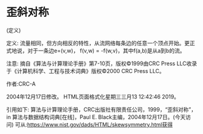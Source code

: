 # 歪斜对称


(定义)



定义:
流量相同，但方向相反的特性，从流网络每条边的任意一个顶点开始。更正式地说，对于一条边e=(v,w)， f(v,w) = -f(w,v)，其中f(a,b)是从a到b的流。



注意:
摘自《算法与计算理论手册》第7-10页，版权©1999由CRC Press LLC收录于《计算机科学、工程与技术词典》版权©2000 CRC Press LLC。


作者:CRC-A







2004年12月17日修改。
HTML页面格式化星期三三月13 12:42:46 2019。



引用如下:
算法与计算理论手册，CRC出版社有限责任公司，1999，“歪斜对称”，in
算法与数据结构词典[在线]，Paul E. Black主编，2004年12月17日。(今天访问)
可从:https://www.nist.gov/dads/HTML/skewsymmetry.html获得